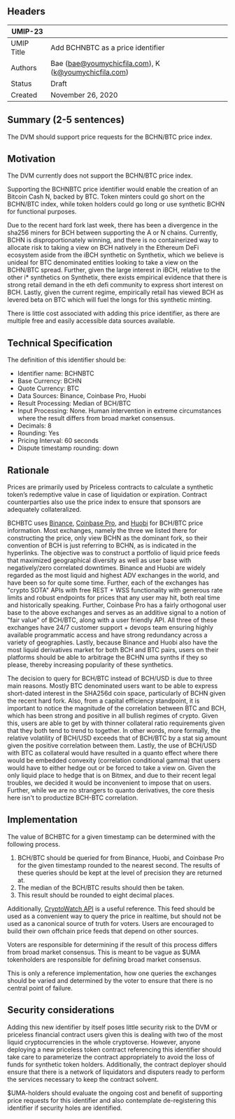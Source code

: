 ## Headers
| UMIP-23     |                                                                                                                                          |
|------------|------------------------------------------------------------------------------------------------------------------------------------------|
| UMIP Title | Add BCHNBTC as a price identifier              |
| Authors    | Bae (bae@youmychicfila.com), K (k@youmychicfila.com) |
| Status     | Draft                                                                                                                                    |
| Created    | November 26, 2020                                                                                                                           |
 
## Summary (2-5 sentences)
The DVM should support price requests for the BCHN/BTC price index.
 
 
## Motivation
The DVM currently does not support the BCHN/BTC price index.
 
Supporting the BCHNBTC price identifier would enable the creation of an Bitcoin Cash N, backed by BTC. Token minters could go short on the BCHN/BTC index, while token holders could go long or use synthetic BCHN for functional purposes.
 
Due to the recent hard fork last week, there has been a divergence in the sha256 miners for BCH between supporting the A or N chains. Currently, BCHN is disproportionately winning, and there is no containerized way to allocate risk to taking a view on BCH natively in the Ethereum DeFi ecosystem aside from the iBCH synthetic on Synthetix, which we believe is unideal for BTC denominated entities looking to take a view on the BCHN/BTC spread. Further, given the large interest in iBCH, relative to the other i* synthetics on Synthetix, there exists empirical evidence that there is strong retail demand in the eth defi community to express short interest on BCH. Lastly, given the current regime, empirically retail has viewed BCH as levered beta on BTC which will fuel the longs for this synthetic minting. 
 
There is little cost associated with adding this price identifier, as there are multiple free and easily accessible data sources available.
 
## Technical Specification
The definition of this identifier should be:
 
- Identifier name: BCHNBTC
- Base Currency: BCHN
- Quote Currency: BTC
- Data Sources: Binance, Coinbase Pro, Huobi
- Result Processing: Median of BCH/BTC
- Input Processing: None. Human intervention in extreme circumstances where the result differs from broad market consensus.
- Decimals: 8
- Rounding: Yes
- Pricing Interval: 60 seconds
- Dispute timestamp rounding: down
 
## Rationale
Prices are primarily used by Priceless contracts to calculate a synthetic token’s redemptive value in case of liquidation or expiration. Contract counterparties also use the price index to ensure that sponsors are adequately collateralized.

BCHBTC uses [Binance](https://www.binance.com/en/support/announcement/ade106fd65974a9982fc5a32e063d0b0), [Coinbase Pro](https://help.coinbase.com/en/coinbase/getting-started/general-crypto-education/coinbase-update-on-november-2018-bch-hard-fork), and [Huobi](https://huobiglobal.zendesk.com/hc/en-us/articles/900004372123-Huobi-Global-Will-Support-The-Upcoming-Bitcoin-Cash-BCH-HardFork) for BCH/BTC price information. Most exchanges, namely the three we listed there for constructing the price, only view BCHN as the dominant fork, so their convention of BCH is just referring to BCHN, as is indicated in the hyperlinks. The objective was to construct a portfolio of liquid price feeds that maximized geographical diversity as well as user base with negatively/zero correlated downtimes. Binance and Huobi are widely regarded as the most liquid and highest ADV exchanges in the world, and have been so for quite some time. Further, each of the exchanges has "crypto SOTA" APIs with free REST + WSS functionality with generous rate limits and robust endpoints for prices that any user may hit, both real time and historically speaking. Further, Coinbase Pro has a fairly orthogonal user base to the above exchanges and serves as an additive signal to a notion of "fair value" of BCH/BTC, along with a user friendly API. All three of these exchanges have 24/7 customer support + devops team ensuring highly available programmatic access and have strong redundancy across a variety of geographies. Lastly, because Binance and Huobi also have the most liquid derivatives market for both BCH and BTC pairs, users on their platforms should be able to arbitrage the BCHN uma synths if they so please, thereby increasing popularity of these synthetics.
 
The decision to query for BCH/BTC instead of BCH/USD is due to three main reasons. Mostly BTC denominated users want to be able to express short-dated interest in the SHA256d coin space, particularly of BCHN given the recent hard fork. Also, from a capital efficiency standpoint, it is important to notice the magnitude of the correlation between BTC and BCH, which has been strong and positive in all bullish regimes of crypto. Given this, users are able to get by with thinner collateral ratio requirements given that they both tend to trend to together. In other words, more formally, the relative volatility of BCH/USD exceeds that of BCH/BTC by a stat sig amount given the positive correlation between them. Lastly, the use of BCH/USD with BTC as collateral would have resulted in a quanto effect where there would be embedded convexity (correlation conditional gamma) that users would have to either hedge out or be forced to take a view on. Given the only liquid place to hedge that is on Bitmex, and due to their recent legal troubles, we decided it would be inconvenient to impose that on users. Further, while we are no strangers to quanto derivatives, the core thesis here isn't to productize BCH-BTC correlation. 

## Implementation
 
The value of BCHBTC for a given timestamp can be determined with the following process.
 
1. BCH/BTC should be queried for from Binance, Huobi, and Coinbase Pro for the given timestamp rounded to the nearest second. The results of these queries should be kept at the level of precision they are returned at.
2. The median of the BCH/BTC results should then be taken.
3. This result should be rounded to eight decimal places.
 
Additionally, [CryptoWatch API](https://docs.cryptowat.ch/rest-api/) is a useful reference. This feed should be used as a convenient way to query the price in realtime, but should not be used as a canonical source of truth for voters. Users are encouraged to build their own offchain price feeds that depend on other sources.
 
Voters are responsible for determining if the result of this process differs from broad market consensus. This is meant to be vague as $UMA tokenholders are responsible for defining broad market consensus.
 
This is only a reference implementation, how one queries the exchanges should be varied and determined by the voter to ensure that there is no central point of failure.
 
## Security considerations
Adding this new identifier by itself poses little security risk to the DVM or priceless financial contract users given this is dealing with two of the most liquid cryptocurrencies in the whole cryptoverse. However, anyone deploying a new priceless token contract referencing this identifier should take care to parameterize the contract appropriately to avoid the loss of funds for synthetic token holders. Additionally, the contract deployer should ensure that there is a network of liquidators and disputers ready to perform the services necessary to keep the contract solvent.
 
$UMA-holders should evaluate the ongoing cost and benefit of supporting price requests for this identifier and also contemplate de-registering this identifier if security holes are identified.

